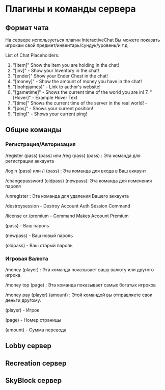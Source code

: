 # Плагины и команды сервера

## Формат чата

На сервере используеться плагин InteractiveChat
Вы можете показать игрокам свой предмет/инвентарь/cундук/уровень/и т.д

List of Chat Placeholders:
1. "[item]" Show the Item you are holding in the chat!
2. "[inv]" - Show your Inventory in the chat!
3. "[ender]" Show your Ender Chest in the chat!
4. "[money]" - Show the amount of money you have in the chat!
5. "[loohpjames]" - Link to author's website!
6. "[gametime]" - Shows the current time of the world you are in! 7. "[Hover]" - Example Hover Text
8. "[time]" Shows the current time of the server in the real world! -
9. "[pos]" - Shows your current position!
10. "[ping]" - Shows your current ping!

## Общие команды

### Регистрация/Авторизация

/register (pass) (pass) или /reg (pass) (pass) : Эта команда для регистрации аккаунта 

/login (pass) или /l (pass) : Эта команда для входа в Ваш аккаунт

/changepassword (oldpass) (newpass): Эта команда для изменения пароля

/unregister : Эта команда для удаления Вашего аккаунта

/destroysession - Destroy Account Auth Session Command

/license or /premium - Command Makes Account Premium

(pass) - Ваш пароль

(newpass) - Ваш новый пароль 

(oldpass) - Ваш старый пароль 

### Игровая Валюта

/money (player) : Эта команда показывает вашу валюту или другого игрока 
 
/money top (page) : Эта команда показывает самых богатых игроков 
  
/money pay (player) (amount) : Этой командой вы отправляете свои деньги другому.

(player) - Игрок

(page) - Номер страницы 

(amount) - Сумма перевода


## Lobby сервер

## Recreation сервер

## SkyBlock сервер 

